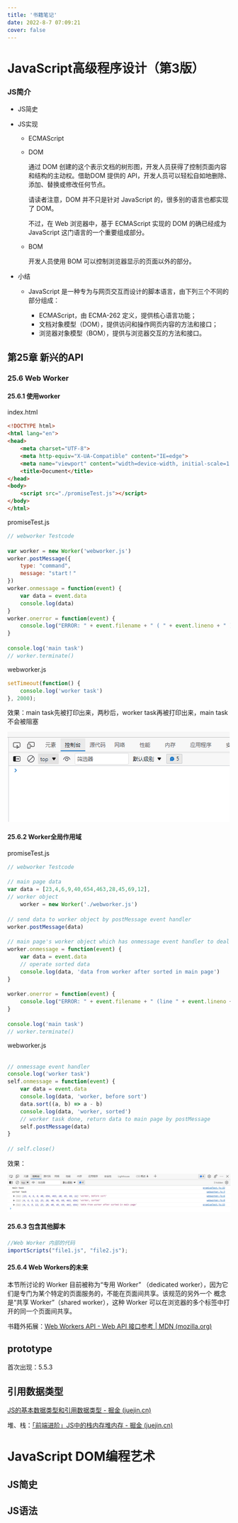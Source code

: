 ```yaml
---
title: '书籍笔记'
date: 2022-8-7 07:09:21
cover: false
---
```




# JavaScript高级程序设计（第3版）

### JS简介

- JS简史

- JS实现

  - ECMAScript

  - DOM

    通过 DOM 创建的这个表示文档的树形图，开发人员获得了控制页面内容和结构的主动权。借助DOM 提供的 API，开发人员可以轻松自如地删除、添加、替换或修改任何节点。

    请读者注意，DOM 并不只是针对 JavaScript 的，很多别的语言也都实现了 DOM。

    不过，在 Web 浏览器中，基于 ECMAScript 实现的 DOM 的确已经成为 JavaScript 这门语言的一个重要组成部分。

  - BOM

    开发人员使用 BOM 可以控制浏览器显示的页面以外的部分。

- 小结

  - JavaScript 是一种专为与网页交互而设计的脚本语言，由下列三个不同的部分组成：

    - ECMAScript，由 ECMA-262 定义，提供核心语言功能；
    - 文档对象模型（DOM），提供访问和操作网页内容的方法和接口；
    - 浏览器对象模型（BOM），提供与浏览器交互的方法和接口。

## 第25章 新兴的API

### 25.6 Web Worker

#### 25.6.1 使用worker

index.html

```html
<!DOCTYPE html>
<html lang="en">
<head>
    <meta charset="UTF-8">
    <meta http-equiv="X-UA-Compatible" content="IE=edge">
    <meta name="viewport" content="width=device-width, initial-scale=1.0">
    <title>Document</title>
</head>
<body>
    <script src="./promiseTest.js"></script>
</body>
</html>
```

promiseTest.js

```javascript
// webworker Testcode

var worker = new Worker('webworker.js')
worker.postMessage({
	type: "command",
	message: "start！"
})
worker.onmessage = function(event) {
	var data = event.data
	console.log(data)
}
worker.onerror = function(event) {
	console.log("ERROR: " + event.filename + " ( " + event.lineno + " ) " + event.message)
}

console.log('main task')
// worker.terminate()
```

webworker.js

```javascript
setTimeout(function() {
	console.log('worker task')
}, 2000);
```

效果：main task先被打印出来，两秒后，worker task再被打印出来，main task不会被阻塞

![使用webworker](书籍笔记.assets/使用webworker.gif)



#### 25.6.2 Worker全局作用域

promiseTest.js

```javascript
// webworker Testcode

// main page data
var data = [23,4,6,9,40,654,463,28,45,69,12],
// worker object
	worker = new Worker('./webworker.js')

// send data to worker object by postMessage event handler
worker.postMessage(data)

// main page's worker object which has onmessage event handler to deal data which form worker object
worker.onmessage = function(event) {
	var data = event.data
	// operate sorted data
	console.log(data, 'data from worker after sorted in main page')
}

worker.onerror = function(event) {
	console.log("ERROR: " + event.filename + " (line " + event.lineno + " ) " + event.message)
}

console.log('main task')
// worker.terminate()
```

webworker.js

```javascript

// onmessage event handler
console.log('worker task')
self.onmessage = function(event) {
	var data = event.data
	console.log(data, 'worker, before sort')
	data.sort((a, b) => a - b)
	console.log(data, 'worker, sorted')
	// worker task done, return data to main page by postMessage
	self.postMessage(data)
}

// self.close()
```

效果：

![image-20220204113959446](书籍笔记.assets/image-20220204113959446.png)

#### 25.6.3 包含其他脚本

```javascript
//Web Worker 内部的代码
importScripts("file1.js", "file2.js");
```

#### 25.6.4 Web Workers的未来

本节所讨论的 Worker 目前被称为“专用 Worker” （dedicated worker），因为它们是专门为某个特定的页面服务的，不能在页面间共享。该规范的另外一个
概念是“共享 Worker”（shared worker），这种 Worker 可以在浏览器的多个标签中打开的同一个页面间共享。



书籍外拓展：[Web Workers API - Web API 接口参考 | MDN (mozilla.org)](https://developer.mozilla.org/zh-CN/docs/Web/API/Web_Workers_API)

## prototype

首次出现：5.5.3

## 引用数据类型

[JS的基本数据类型和引用数据类型 - 掘金 (juejin.cn)](https://juejin.cn/post/6992460438902423589)



堆、栈：[「前端进阶」JS中的栈内存堆内存 - 掘金 (juejin.cn)](https://juejin.cn/post/6844903873992196110)





# JavaScript DOM编程艺术

## JS简史



## JS语法

